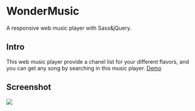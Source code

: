 # WonderMusic
A responsive web music player with Sass&jQuery.
## Intro
This web music player provide a chanel list for your different flavors, 
and you can get any song by searching in this music player.
[Demo](http://www.joycesong.com/WonderMusic/index.html)
## Screenshot
![](http://www.joycesong.com/wp-content/uploads/2017/02/wm-screenshot.jpg)

